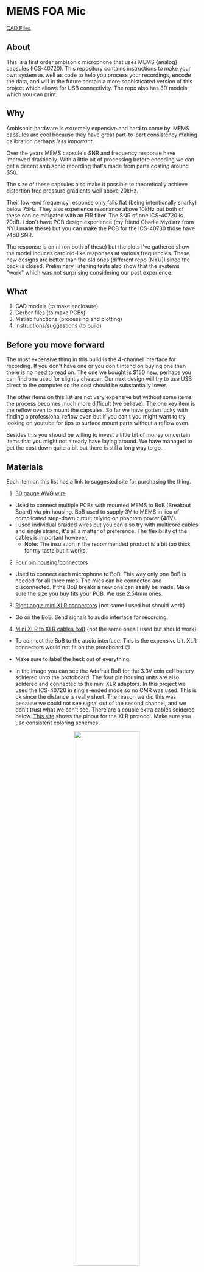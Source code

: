 # MEMS FOA Mic

[CAD Files](cad) 

## About
This is a first order ambisonic microphone that uses MEMS {analog} capsules (ICS-40720). This repository contains instructions to make your own system as well as code to help you process your recordings, encode the data, and will in the future contain a more sophisticated version of this project which allows for USB connectivity. The repo also has 3D models which you can print.

## Why

Ambisonic hardware is extremely expensive and hard to come by. MEMS capsules are cool because they have great part-to-part consistency making calibration perhaps *less important*.

Over the years MEMS capsule's SNR and frequency response have improved drastically. With a little bit of processing before encoding we can get a decent ambisonic recording that's made from parts costing around $50.

The size of these capsules also make it possible to theoretically achieve distortion free pressure gradients well above 20kHz.

Their low-end frequency response only falls flat (being intentionally snarky) below 75Hz. They also experience resonance above 10kHz but both of these can be mitigated with an FIR filter. The SNR of one ICS-40720 is 70dB. I don't have PCB design experience (my friend Charlie Mydlarz from NYU made these) but you can make the PCB for the ICS-40730 those have 74dB SNR.

The response is omni (on both of these) but the plots I've gathered show the model induces cardioid-like responses at various frequencies. These new designs are better than the old ones (different repo [NYU]) since the back is closed. Preliminary listening tests also show that the systems "work" which was not surprising considering our past experience.

## What

1. CAD models (to make enclosure)
2. Gerber files (to make PCBs)
3. Matlab functions (processing and plotting)
4. Instructions/suggestions (to build)

## Before you move forward

The most expensive thing in this build is the 4-channel interface for recording. If you don't have one or you don't intend on buying one then there is no need to read on. The one we bought is $150 new, perhaps you can find one used for slightly cheaper. Our next design will try to use USB direct to the computer so the cost should be substantially lower.

The other items on this list are not very expensive but without some items the process becomes much more difficult (we believe). The one key item is the reflow oven to mount the capsules. So far we have gotten lucky with finding a professional reflow oven but if you can't you might want to try looking on youtube for tips to surface mount parts without a reflow oven.

Besides this you should be willing to invest a little bit of money on certain items that you might not already have laying around. We have managed to get the cost down quite a bit but there is still a long way to go.

## Materials

Each item on this list has a link to suggested site for purchasing the thing.

1. [30 gauge AWG wire](https://www.amazon.com/StrivedayTM-Flexible-Silicone-electronic-electrics/dp/B01KQ2JNLI/ref=sr_1_1_sspa?keywords=30+awg&qid=1556571822&s=gateway&sr=8-1-spons&psc=1)
  * Used to connect multiple PCBs with mounted MEMS to BoB (Breakout Board) via pin housing. BoB used to supply 3V to MEMS in lieu of complicated step-down circuit relying on phantom power (48V).
  * I used individual braided wires but you can also try with multicore cables and single strand, it's all a matter of preference. The flexibility of the cables is important however.
    * Note: The insulation in the recommended product is a bit too thick for my taste but it works.
2. [Four pin housing/connectors](https://www.amazon.com/OCR-Connector-Housing-Assortment-640Pcs-Set/dp/B071JLCFT6/ref=sr_1_1_sspa?keywords=housing+connectors&qid=1556571909&s=gateway&sr=8-1-spons&psc=1)
  * Used to connect each microphone to BoB. This way only one BoB is needed for all three mics. The mics can be connected and disconnected. If the BoB breaks a new one can easily be made. Make sure the size you buy fits your PCB. We use 2.54mm ones.
3. [Right angle mini XLR connectors](https://www.mouser.com/ProductDetail/Switchcraft/TRAPC3MX?qs=sGAEpiMZZMv0W4pxf2HiV8A0R3F5127qpI46s22ojyQ%3D) {not same I used but should work}
  * Go on the BoB. Send signals to audio interface for recording.
4. [Mini XLR to XLR cables (x4)](https://www.amazon.com/dp/B07GMF5JVY/ref=sspa_dk_detail_0?psc=1&pd_rd_i=B07GMF5JVY&pd_rd_w=LiEZH&pf_rd_p=8a8f3917-7900-4ce8-ad90-adf0d53c0985&pd_rd_wg=OUh9o&pf_rd_r=WG689DARFN3HMFGHV3NJ&pd_rd_r=9c7e717b-6ac3-11e9-b12e-253105b62179) {not the same ones I used but should work}
  * To connect the BoB to the audio interface. This is the expensive bit. XLR connectors would not fit on the protoboard 😢
  * Make sure to label the heck out of everything.
  * In the image you can see the Adafruit BoB for the 3.3V coin cell battery soldered unto the protoboard. The four pin housing units are also soldered and connected to the mini XLR adaptors. In this project we used the ICS-40720 in single-ended mode so no CMR was used. This is ok since the distance is really short. The reason we did this was because we could not see signal out of the second channel, and we don't trust what we can't see. There are a couple extra cables soldered below. [This site](http://www.clarkwire.com/pinoutxlrbalanced.htm) shows the pinout for the XLR protocol. Make sure you use consistent coloring schemes.

    <p align="center">
      <img width="60%" height="60%" src="img/BoB.JPG">
    </p>


5. [3V coin cell BoB from Adafruit + headers.](https://www.adafruit.com/product/1870?gclid=CjwKCAjwwZrmBRA7EiwA4iMzBP3FB21Aru9Q0nQUxxH0qUOuSwB5bc1OHON3UCgyggRGDbX4wH-0ExoCb90QAvD_BwE)
  * Naturally you'll want some batteries as well. You can buy these anywhere, they are fairly ubiquitous. They are called CR2032's.
  * The adafruit BoB was soldered to the protoboard.
  * In the future we want to make our own custom board.
6. [A standard double-sided PCB to mount the coin cell BoB](https://www.amazon.com/Gikfun-Solder-able-Breadboard-Plated-Arduino/dp/B071R3BFNL/ref=sr_1_4?keywords=protoboard&qid=1556572543&s=gateway&sr=8-4)
  * I ended up buying a "proto-board" since I'm a newby. That way you can build your circuit on a breadboard and then just replicate it exactly as is on the PCB.
7. [A four channel audio interface](https://www.sweetwater.com/store/detail/UMC404HD--behringer-u-phoria-umc404hd-usb-audio-interface)
  * I bought a Behringer U-Phoria UMC404HD for $150. The only problem is that the knobs for the gain are analog, if you can get a cheap one with digital gain control that'd be better.
  * Make sure to never turn on phantom power, I am not sure what happens but I don't want to find out.
8. [The PCB files we are using](https://github.com/gzalles/MEMS_FOA_Mic/tree/master/pcb) + [online service to produce them](https://jlcpcb.com/) (these are very small I doubt a DIY mill can do it).
  * Download them from this repo and send them to your service of choice. There are services that do the assembly for you but those can be very expensive. Part of the fun is mounting these but if you can't I might be able to send you some. Ask me to put my product on Tindie so you can buy these. It should only be like $5...
  * We recommend [this service](https://jlcpcb.com/quote), they will send you the boards but you'll still likely want to assemble yourself.
9. [Some MEMS IC40720](https://www.digikey.com/product-detail/en/tdk-invensense/ICS-40720/1428-1120-1-ND/6148222)
  * Download the data-sheet to get the heat profile for the reflow oven.
  * Apply the paste to the PCBs and use tweezers to gently lay the capsules on, don't press down, the heat from the oven should take care of everything.
  * Again, look on youtube for alternate reflow solutions. There are a myriad of videos of inventive people surface mounting without reflow ovens.
10. [Solder paste](https://www.amazon.com/Clean-Lead-Solder-Paste-Grams/dp/B017RTTR14/ref=asc_df_B017RTTR14/?tag=hyprod-20&linkCode=df0&hvadid=312039830589&hvpos=1o1&hvnetw=g&hvrand=7899694229947333250&hvpone=&hvptwo=&hvqmt=&hvdev=c&hvdvcmdl=&hvlocint=&hvlocphy=9053667&hvtargid=pla-845853512152&psc=1&tag=&ref=&adgrpid=63202739518&hvpone=&hvptwo=&hvadid=312039830589&hvpos=1o1&hvnetw=g&hvrand=7899694229947333250&hvqmt=&hvdev=c&hvdvcmdl=&hvlocint=&hvlocphy=9053667&hvtargid=pla-845853512152)
  * Used to surface mount the capsules unto the PCBs.
  * Careful, this can be toxic. Work in a well ventilated area.
11. [A reflow oven or home solution to surface mounting](https://www.manncorp.com/reflow-ovens-bench-top-mc-301.html) {search for one at your university}
  * Note: unfortunately these are very hard to mount since the pads are not exposed during soldering. The best way to do it without a reflow oven is with an electric hot plate (as far as I know, have not tried it yet).
  * Some known solutions include: hot plates, DIY reflow ovens made from convection ovens and heat guns (that last one might be tricky for this).
12. [A soldering station + solder](https://www.amazon.com/Soldering-Electronics-Adjustable-Temperature-Desoldering/dp/B06XFT1TPJ/ref=asc_df_B06XFT1TPJ/?tag=hyprod-20&linkCode=df0&hvadid=312111858656&hvpos=1o1&hvnetw=g&hvrand=4169765281798860709&hvpone=&hvptwo=&hvqmt=&hvdev=c&hvdvcmdl=&hvlocint=&hvlocphy=9053667&hvtargid=pla-571061621463&psc=1).
  * You will use this to solder every component that needs soldering other than the MEMS capsule and the surface mounted capacitor.
  * It helps to have thin solder since the leads can get quite small and the thinner the solder the easier it will melt. Also recommend getting some "helping hands" to prop stuff up.
13. [A 3D printer](https://formlabs.com/3d-printers/form-2/) or a [3D printing service](https://www.3dhubs.com/).
  * The are a ton of services online so if you don't have access to an SLS printer don't sweat. You might need to wait a few days for them to ship you the models however.
  * The better the 3D printer the easier your life. We have tried many different printers some work better than others. Try finding a Form2 3D printer. If you can't then order online. If it's too expensive a cheaper printer will work but it will take some trial and error.
  * [Here is another one](https://www.shapeways.com/). Shapeways actually has educational discounts if you have a .edu email.
14. [A laser cutter](https://www.epiloglaser.com/) or a [laser cutting service](https://make.ponoko.com/)
  * We will use this to make foam rings that keep the PCBs in place.
  * If you need some ask me to mail you some. I will just ask for shipping.
15. [The foam for the rings](https://www.amazon.com/Bulk-Buy-Foamies-10-Pack-1199-21/dp/B00KDMQB4Y/ref=pd_bxgy_201_img_2/147-7770462-0925407?_encoding=UTF8&pd_rd_i=B00KDMQB4Y&pd_rd_r=331578be-6c41-11e9-93e4-9f5b0bbd650f&pd_rd_w=HrmuL&pd_rd_wg=hguFt&pf_rd_p=a2006322-0bc0-4db9-a08e-d168c18ce6f0&pf_rd_r=DBR6TS2W0TAWFFXTYNB8&psc=1&refRID=DBR6TS2W0TAWFFXTYNB8)
  * I bought some 2mm foam from Amazon. Beware when laser cutting. Fumes can be toxic. I am uncertain about the flammability of this material but I’ve laser cut it before successfully. [to do: laser cutter settings]
16. [Reaper](https://www.reaper.fm/)
  * Best DAW for this kind of work
17. [Free ambisonic decoder](https://facebook360.fb.com/spatial-workstation/) (binaural is best IMO)
  * You can use something else if you prefer. There are plenty of ambisonic tools out there.
  * FB Spatial Workstation comes with a Reaper template. You can either use encoded audio or use Sennheiser's A-to-B encoder.
  * I also have a repo with a naive encoder as a MATLAB GUI.
18. [0.1uF surface mounted capacitors](https://www.digikey.com/product-detail/en/kemet/C0805C104K5RACTU/399-1170-1-ND/411445) {pretty sure these are the ones}
  * I am pretty sure they are diaelectric so it does not matter which direction you mount them in.

## Instructions

* Use paste to solder MEMS capsule and capacitor in the reflow oven. Use the spec sheet to get the right heat curve, ensuring that no components are damaged. This is by far the hardest part of the process so do it first. It takes patience and perseverance. If you get a stencil it should be easier. I will try to upload a stencil but it should not be hard to get/make one though. Use the gerber files. If you are SMDing indoors try using leadless paste, it will take longer but it will be safer. Make sure you check the heat points of both the paste and components. Some people use a toothpick for the paste application. I think it is a good suggestion.

<p align="center">
  <img width="60%" height="60%" src="img/memsPCB_paste.jpg">
</p>

* Check that the capsules are working by connecting them to a an oscilloscope and voltage generator. If you don't have either of these plug them into the battery and to a soundcard. You don't want to solder cables until you have confirmed your capsules are working. It is a waste of time. I have gotten lucky finding oscilloscopes. You can buy some cheap oscilloscope kits online. Then connect ground to ground and signal to the other probe. We have consistently found a problem with the + signal in our boards so the MEMS is working in single-ended mode.

* Solder wires to the PCBs. We recommend having a consistent color code to make things easier. Also, the sound is going to be coming in from the "sound hole" opposite the capsule, so make sure your cables are pointed away. Whatever colors you have just be consistent and keep track of what color you are using for what purpose. You might prefer to feed the cables through the enclosure first. It is up to you to decide what's easiest. Step four has more details...

  * We used this scheme:
    * Black = GRND
    * Red = V
    * White = +
    * Yellow = -


* (You might have already done this...) After the cables have been soldered you have to feed them through the mic housing and careful fit the PCBs inside. It is important to label which capsule is going into what port. You should use tape and a sharpie for this step. The reason for this is that it will be impossible to trace the cables once inside the housing, and we will need to know which cables correspond to which capsule. Here is the capsule naming scheme that we use. FLU = front left up, BLD = back left down, you can figure the rest out. L/R is from the engineer's perspective and F/B is from the musicians perspective. I hate that it's so but this is "standard".

<p align="center">
  <img width="60%" height="60%" src="img/yigal_mark2_crop.JPG">
</p>

* After that we make a cheap little BoB for the voltage supply. It is our little black box were zero magic is happening (laughs nervously). We made it so we can disconnect any capsule that might not be working and can replace it if need be. Getting the XLR pins is a bit tricky too but they have diagrams for that online (we shared a link before...). We used mini XLRs to make the whole thing a bit neater.

* Connect wires to a breakout board and battery to the circuit.

* Connect audio signal to mini  XLR cables.

* Record ambisonics A-format signals.

For even more information, [check out our research](https://pdfs.semanticscholar.org/2975/2fc2fa93e4b208502d6ea4fc1a83461f4cd9.pdf)!

## Code

Syntax highlighting

``` MATLAB
a2b_encode(FLU, FRD, BLD, BRU, out.wav)
```

There is some code on the way...

## Links

https://sites.google.com/nyu.edu/open-source-vr-mic-nyu/home

http://www.creativefieldrecording.com/2017/03/01/explorers-of-ambisonics-introduction/

https://wiki.xiph.org/Ambisonics

https://cm-gitlab.stanford.edu/ambisonics/SpHEAR/

https://en.wikipedia.org/wiki/List_of_Ambisonic_software

https://github.com/greekgoddj/ambisonic-lib

## Notes

* The quality of the 3D printer will be of importance. At one point one of our enclosures broke so we had to replace it. The SLS print is far better quality. In the future design we will want to consider this. We need to make the neck of the microphone thicker. To replace the enclosure I used some heat shrink tubes. The small one is the one that broke. Our measurements were taken before it broke but the capsules are the same which I am ok with.

## More images

<p align="center">
  <img width="60%" height="60%" src="img/3mics.JPG">
  <figcaption>The three mics used for our experiment. Weirdly enough all three mics were printed with different 3D printers. The SLS printer was by far the best but it set us back $20 😢 </figcaption>
</p>


<!--
<p align="center">
  <img width="60%" height="60%" src="https://upload.wikimedia.org/wikipedia/en/thumb/f/f6/AmbisonicLogo.svg/1200px-AmbisonicLogo.svg.png">
</p> -->
